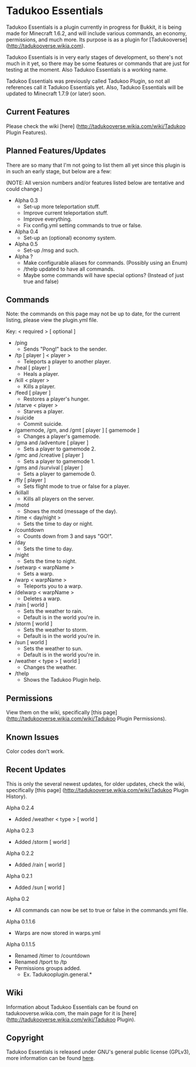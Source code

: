 Tadukoo Essentials
==================

Tadukoo Essentials is a plugin currently in progress for Bukkit, it is being made for Minecraft 1.6.2, and will include various commands, an economy, 
permissions, and much more. Its purpose is as a plugin for [Tadukooverse] (http://tadukooverse.wikia.com).

Tadukoo Essentials is in very early stages of development, so there's not much in it yet, so there may be some features or commands that are just for testing 
at the moment. Also Tadukoo Essentials is a working name.

Tadukoo Essentials was previously called Tadukoo Plugin, so not all references call it Tadukoo Essentials yet. Also, Tadukoo Essentials will be updated to 
Minecraft 1.7.9 (or later) soon.

Current Features
----------------
Please check the wiki [here] (http://tadukooverse.wikia.com/wiki/Tadukoo Plugin Features).

Planned Features/Updates
------------------------
There are so many that I'm not going to list them all yet since this plugin is in such an early stage, but below are a few:

(NOTE: All version numbers and/or features listed below are tentative and could change.)
* Alpha 0.3
    * Set-up more teleportation stuff.
	* Improve current teleportation stuff.
	* Improve everything.
	* Fix config.yml setting commands to true or false.
* Alpha 0.4
    * Set-up an (optional) economy system.
* Alpha 0.5
    * Set-up /msg and such.
* Alpha ?
    * Make configurable aliases for commands. (Possibly using an Enum)
	* /thelp updated to have all commands.
	* Maybe some commands will have special options? (Instead of just true and false)

Commands
--------
Note: the commands on this page may not be up to date, for the current listing, please view the plugin.yml file.

Key:
  < required > [ optional ]

* /ping
    * Sends "Pong!" back to the sender.
* /tp [ player ] < player >
    * Teleports a player to another player.
* /heal [ player ]
    * Heals a player.
* /kill < player >
    * Kills a player.
* /feed [ player ]
    * Restores a player's hunger.
* /starve < player >
    * Starves a player.
* /suicide
    * Commit suicide.
* /gamemode, /gm, and /gmt [ player ] [ gamemode ]
    * Changes a player's gamemode.
* /gma and /adventure [ player ]
    * Sets a player to gamemode 2.
* /gmc and /creative [ player ]
    * Sets a player to gamemode 1.
* /gms and /survival [ player ]
    * Sets a player to gamemode 0.
* /fly [ player ]
    * Sets flight mode to true or false for a player.
* /killall
    * Kills all players on the server.
* /motd
    * Shows the motd (message of the day).
* /time < day/night >
    * Sets the time to day or night.
* /countdown
    * Counts down from 3 and says "GO!".
* /day
    * Sets the time to day.
* /night
    * Sets the time to night.
* /setwarp < warpName >
    * Sets a warp.
* /warp < warpName >
    * Teleports you to a warp.
* /delwarp < warpName >
    * Deletes a warp.
* /rain [ world ]
    * Sets the weather to rain.
	* Default is in the world you're in.
* /storm [ world ]
    * Sets the weather to storm.
	* Default is in the world you're in.
* /sun [ world ]
    * Sets the weather to sun.
	* Default is in the world you're in.
* /weather < type > [ world ]
    * Changes the weather.
* /thelp
    * Shows the Tadukoo Plugin help.

Permissions
-----------
View them on the wiki, specifically [this page] (http://tadukooverse.wikia.com/wiki/Tadukoo Plugin Permissions).

Known Issues
------------
Color codes don't work.

Recent Updates
--------------
This is only the several newest updates, for older updates, check the wiki, specifically  [this page] 
(http://tadukooverse.wikia.com/wiki/Tadukoo Plugin History).

Alpha 0.2.4
* Added /weather < type > [ world ]

Alpha 0.2.3
* Added /storm [ world ]

Alpha 0.2.2
* Added /rain [ world ]

Alpha 0.2.1
* Added /sun [ world ]

Alpha 0.2
* All commands can now be set to true or false in the commands.yml file.

Alpha 0.1.1.6
* Warps are now stored in warps.yml
 
Alpha 0.1.1.5
* Renamed /timer to /countdown
* Renamed /tport to /tp
* Permissions groups added.
    * Ex. Tadukooplugin.general.*

Wiki
----
Information about Tadukoo Essentials can be found on tadukooverse.wikia.com, the main page for it is [here] (http://tadukooverse.wikia.com/wiki/Tadukoo Plugin).

Copyright
---------

Tadukoo Essentials is released under GNU's general public license (GPLv3), more information can be found [here](http://www.gnu.org/licenses/gpl.html).
